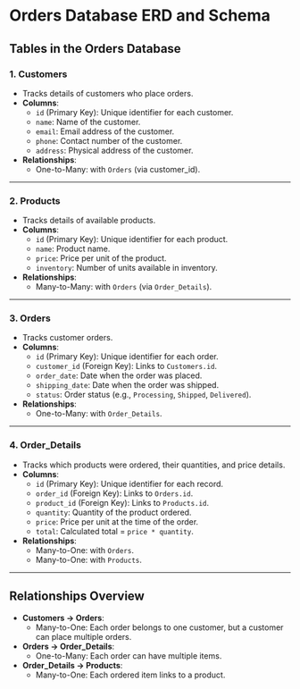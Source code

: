 # Orders Database ERD and Schema

## **Tables in the Orders Database**

### 1. Customers
- Tracks details of customers who place orders.
- **Columns**:
  - `id` (Primary Key): Unique identifier for each customer.
  - `name`: Name of the customer.
  - `email`: Email address of the customer.
  - `phone`: Contact number of the customer.
  - `address`: Physical address of the customer.
- **Relationships**:
  - One-to-Many: with `Orders` (via customer_id).

---

### 2. Products
- Tracks details of available products.
- **Columns**:
  - `id` (Primary Key): Unique identifier for each product.
  - `name`: Product name.
  - `price`: Price per unit of the product.
  - `inventory`: Number of units available in inventory.
- **Relationships**:
  - Many-to-Many: with `Orders` (via `Order_Details`).

---

### 3. Orders
- Tracks customer orders.
- **Columns**:
  - `id` (Primary Key): Unique identifier for each order.
  - `customer_id` (Foreign Key): Links to `Customers.id`.
  - `order_date`: Date when the order was placed.
  - `shipping_date`: Date when the order was shipped.
  - `status`: Order status (e.g., `Processing`, `Shipped`, `Delivered`).
- **Relationships**:
  - One-to-Many: with `Order_Details`.

---

### 4. Order_Details
- Tracks which products were ordered, their quantities, and price details.
- **Columns**:
  - `id` (Primary Key): Unique identifier for each record.
  - `order_id` (Foreign Key): Links to `Orders.id`.
  - `product_id` (Foreign Key): Links to `Products.id`.
  - `quantity`: Quantity of the product ordered.
  - `price`: Price per unit at the time of the order.
  - `total`: Calculated total = `price * quantity`.
- **Relationships**:
  - Many-to-One: with `Orders`.
  - Many-to-One: with `Products`.

---

## Relationships Overview
- **Customers → Orders**:
  - Many-to-One: Each order belongs to one customer, but a customer can place multiple orders.
- **Orders → Order_Details**:
  - One-to-Many: Each order can have multiple items.
- **Order_Details → Products**:
  - Many-to-One: Each ordered item links to a product.